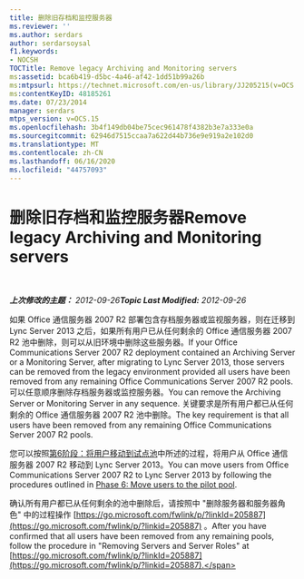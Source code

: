 ```yaml
---
title: 删除旧存档和监控服务器
ms.reviewer: ''
ms.author: serdars
author: serdarsoysal
f1.keywords:
- NOCSH
TOCTitle: Remove legacy Archiving and Monitoring servers
ms:assetid: bca6b419-d5bc-4a46-af42-1dd51b99a26b
ms:mtpsurl: https://technet.microsoft.com/en-us/library/JJ205215(v=OCS.15)
ms:contentKeyID: 48185261
ms.date: 07/23/2014
manager: serdars
mtps_version: v=OCS.15
ms.openlocfilehash: 3b4f149db04be75cec961478f4382b3e7a333e0a
ms.sourcegitcommit: 62946d7515ccaa7a622d44b736e9e919a2e102d0
ms.translationtype: MT
ms.contentlocale: zh-CN
ms.lasthandoff: 06/16/2020
ms.locfileid: "44757093"
---
```

<div data-xmlns="http://www.w3.org/1999/xhtml">

<div class="topic" data-xmlns="http://www.w3.org/1999/xhtml" data-msxsl="urn:schemas-microsoft-com:xslt" data-cs="https://msdn.microsoft.com/">

<div data-asp="https://msdn2.microsoft.com/asp">

# <a name="remove-legacy-archiving-and-monitoring-servers"></a><span data-ttu-id="fcb7c-102">删除旧存档和监控服务器</span><span class="sxs-lookup"><span data-stu-id="fcb7c-102">Remove legacy Archiving and Monitoring servers</span></span>

</div>

<div id="mainSection">

<div id="mainBody">

<span> </span>

<span data-ttu-id="fcb7c-103">_**上次修改的主题：** 2012-09-26_</span><span class="sxs-lookup"><span data-stu-id="fcb7c-103">_**Topic Last Modified:** 2012-09-26_</span></span>

<span data-ttu-id="fcb7c-104">如果 Office 通信服务器 2007 R2 部署包含存档服务器或监视服务器，则在迁移到 Lync Server 2013 之后，如果所有用户已从任何剩余的 Office 通信服务器 2007 R2 池中删除，则可以从旧环境中删除这些服务器。</span><span class="sxs-lookup"><span data-stu-id="fcb7c-104">If your Office Communications Server 2007 R2 deployment contained an Archiving Server or a Monitoring Server, after migrating to Lync Server 2013, those servers can be removed from the legacy environment provided all users have been removed from any remaining Office Communications Server 2007 R2 pools.</span></span> <span data-ttu-id="fcb7c-105">可以任意顺序删除存档服务器或监控服务器。</span><span class="sxs-lookup"><span data-stu-id="fcb7c-105">You can remove the Archiving Server or Monitoring Server in any sequence.</span></span> <span data-ttu-id="fcb7c-106">关键要求是所有用户都已从任何剩余的 Office 通信服务器 2007 R2 池中删除。</span><span class="sxs-lookup"><span data-stu-id="fcb7c-106">The key requirement is that all users have been removed from any remaining Office Communications Server 2007 R2 pools.</span></span>

<span data-ttu-id="fcb7c-107">您可以按照[第6阶段：将用户移动到试点池](phase-6-move-users-to-the-pilot-pool.md)中所述的过程，将用户从 Office 通信服务器 2007 R2 移动到 Lync Server 2013。</span><span class="sxs-lookup"><span data-stu-id="fcb7c-107">You can move users from Office Communications Server 2007 R2 to Lync Server 2013 by following the procedures outlined in [Phase 6: Move users to the pilot pool](phase-6-move-users-to-the-pilot-pool.md).</span></span>

<span data-ttu-id="fcb7c-108">确认所有用户都已从任何剩余的池中删除后，请按照中 "删除服务器和服务器角色" 中的过程操作 [https://go.microsoft.com/fwlink/p/?linkId=205887](https://go.microsoft.com/fwlink/p/?linkid=205887) 。</span><span class="sxs-lookup"><span data-stu-id="fcb7c-108">After you have confirmed that all users have been removed from any remaining pools, follow the procedure in "Removing Servers and Server Roles" at [https://go.microsoft.com/fwlink/p/?linkId=205887](https://go.microsoft.com/fwlink/p/?linkid=205887).</span></span>

</div>

<span> </span>

</div>

</div>

</div>


